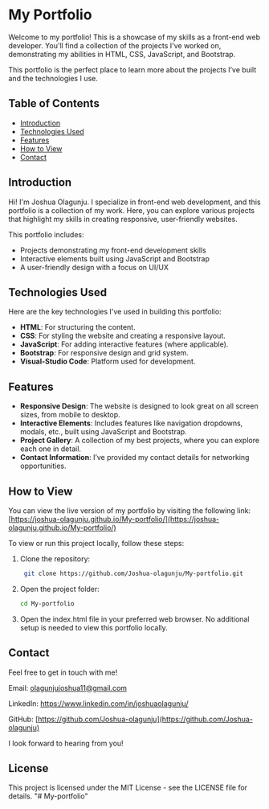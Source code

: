 # My Portfolio

Welcome to my portfolio! This is a showcase of my skills as a front-end web developer. You'll find a collection of the projects I've worked on, demonstrating my abilities in HTML, CSS, JavaScript, and Bootstrap. 

This portfolio is the perfect place to learn more about the projects I’ve built and the technologies I use.

## Table of Contents

- [Introduction](#introduction)
- [Technologies Used](#technologies-used)
- [Features](#features)
- [How to View](#how-to-view)
- [Contact](#contact)

## Introduction

Hi! I'm Joshua Olagunju. I specialize in front-end web development, and this portfolio is a collection of my work. Here, you can explore various projects that highlight my skills in creating responsive, user-friendly websites.

This portfolio includes:
- Projects demonstrating my front-end development skills
- Interactive elements built using JavaScript and Bootstrap
- A user-friendly design with a focus on UI/UX

## Technologies Used

Here are the key technologies I've used in building this portfolio:

- **HTML**: For structuring the content.
- **CSS**: For styling the website and creating a responsive layout.
- **JavaScript**: For adding interactive features (where applicable).
- **Bootstrap**: For responsive design and grid system.
- **Visual-Studio Code**: Platform used for development.
  
## Features

- **Responsive Design**: The website is designed to look great on all screen sizes, from mobile to desktop.
- **Interactive Elements**: Includes features like navigation dropdowns, modals, etc., built using JavaScript and Bootstrap.
- **Project Gallery**: A collection of my best projects, where you can explore each one in detail.
- **Contact Information**: I’ve provided my contact details for networking opportunities.

## How to View

You can view the live version of my portfolio by visiting the following link:  
[https://joshua-olagunju.github.io/My-portfolio/](https://joshua-olagunju.github.io/My-portfolio/)

To view or run this project locally, follow these steps:

1. Clone the repository:
   ```bash
    git clone https://github.com/Joshua-olagunju/My-portfolio.git
2. Open the project folder:
   ```bash
   cd My-portfolio
3. Open the index.html file in your preferred web browser.
No additional setup is needed to view this portfolio locally.

## Contact
Feel free to get in touch with me!

Email: olagunjujoshua11@gmail.com

LinkedIn: https://www.linkedin.com/in/joshuaolagunju/

GitHub: [https://github.com/Joshua-olagunju](https://github.com/Joshua-olagunju)

I look forward to hearing from you!

## License
This project is licensed under the MIT License - see the LICENSE file for details.
"# My-portfolio" 
